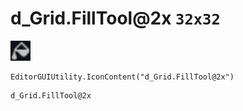 # d_Grid.FillTool@2x `32x32`
<img src="/img/d_Grid.FillTool.png" width=32 height=32>

``` CSharp
EditorGUIUtility.IconContent("d_Grid.FillTool@2x")
```
```
d_Grid.FillTool@2x
```
